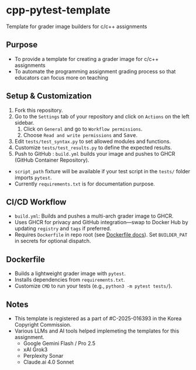 # cpp-pytest-template

Template for grader image builders for c/c++ assignments

## Purpose

* To provide a template for creating a grader image for c/c++ assignments
* To automate the programming assignment grading process so that educators can focus more on teaching

## Setup & Customization
1. Fork this repository.
1. Go to the `Settings` tab of your repository and click on `Actions` on the left sidebar.
    1. Click on `General` and go to `Workflow permissions`.
    1. Choose `Read and write permissions` and <kbd>Save</kbd>.
1. Edit `tests/test_syntax.py` to set allowed modules and functions.
1. Customize `tests/test_results.py` to define the expected results.
1. Push to GitHub : `build.yml` builds your image and pushes to GHCR (GitHub Container Repository).
* `script_path` fixture will be available if your test script in the `tests/` folder imports `pytest`.
* Currently `requirements.txt` is for documentation purpose.

## CI/CD Workflow

- `build.yml`: Builds and pushes a multi-arch grader image to GHCR.
- Uses GHCR for privacy and GitHub integration—swap to Docker Hub by updating `registry` and `tags` if preferred.
- Requires `Dockerfile` in repo root (see [Dockerfile docs](#)). Set `BUILDER_PAT` in secrets for optional dispatch.

## Dockerfile

- Builds a lightweight grader image with `pytest`.
- Installs dependencies from `requirements.txt`.
- Customize `CMD` to run your tests (e.g., `python3 -m pytest tests/`).

## Notes

- This template is registered as a part of #C-2025-016393 in the Korea Copyright Commission.
- Various LLMs and AI tools helped implemeting the templates for this assignment.
  - Google Gemini Flash / Pro 2.5
  - xAI Grok3
  - Perplexity Sonar
  - Claude.ai 4.0 Sonnet
